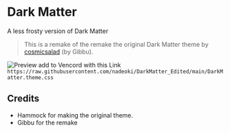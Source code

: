 # Dark Matter
A less frosty version of Dark Matter
> This is a remake of the remake the original Dark Matter theme by [cosmicsalad](https://github.com/DiscordStyles/DarkMatter) (by Gibbu).

![Preview](https://files.catbox.moe/3xbhtc.png)
add to Vencord with this Link ``https://raw.githubusercontent.com/nadeoki/DarkMatter_Edited/main/DarkMatter.theme.css``

## Credits
* Hammock for making the original theme.
* Gibbu for the remake
